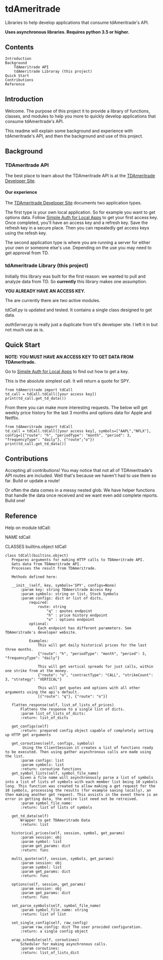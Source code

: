 # tdAmeritrade
Libraries to help develop applications that consume tdAmeritrade's API.

**Uses asynchronous libraries. Requires python 3.5 or higher.** 

## Contents
    Introduction
    Background
        TdAmeritrade API
        tdAmeritrade Libraray (this project)
    Quick Start
    Contributions
    Reference
         

## Introduction
Welcome. The purpose of this project it to provide a library of functions, classes, and modules to help you more to quickly develop applications that consume tdAmeritrade's API. 

This readme will explain some background and experience with tdAmeritrade's API, and then the background and use of this project.

## Background
### TDAmeritrade API
The best place to learn about the TDAmeritrade API is at the [TDAmeritrade Developer Site](https://developer.tdameritrade.com/). 

#### Our experience
The [TDAmeritrade Developer Site](https://developer.tdameritrade.com/) documents two application types. 

The first type is your own local application. So for example you want to get options data. Follow [Simple Auth for Local Apps](https://developer.tdameritrade.com/content/simple-auth-local-apps) to get your first access key. Once completed, you'll have an access key and a refresh key. Save the refresh key in a secure place. Then you can repeatedly get access keys using the refesh key.  

The second application type is where you are running a server for either your own or someone else's use. Depending on the use you may need to get approval from TD.

### tdAmeritrade Library (this project)
Initially this library was built for the first reason: we wanted to pull and analyze data from TD. So **currently** this library makes one assumption.

**YOU ALREADY HAVE AN ACCESS KEY.**

The are currently there are two active modules.

_tdCall.py_ is updated and tested. It contains a single class designed to get data.

_authServer.py_ is really just a duplicate from td's developer site. I left it in but not much use as is.  

## Quick Start
**NOTE: YOU MUST HAVE AN ACCESS KEY TO GET DATA FROM TDAmeritrade.**

Go to [Simple Auth for Local Apps](https://developer.tdameritrade.com/content/simple-auth-local-apps) to find out how to get a key.

This is the absolute simplest call. It will return a quote for SPY.
```
from tdAmeritrade import tdCall
td_call = tdCall.tdCall([your access key])
print(td_call.get_td_data())
```

From there you can make more interesting requests. The below will get weekly price history for the last 3 months and options data for Apple and Netflix.  
```
from tdAmeritrade import tdCall
td_call = tdCall.tdCall([your access key], symbols=["AAPL","NFLX"], config=[{"route": "h", "periodType": "month", "period": 3, "frequencyType": "daily"}, {"route";"o"})
print(td_call.get_td_data())
```


## Contributions
Accepting all contributions! You may notice that not all of TDAmeritrade's API routes are included. Well that's because we haven't had to use them so far. Build or update a route!

Or often the data comes in a messy nested glob. We have helper functions that handle the data once received and we want even add complete reports. Build one!

## Reference
Help on module tdCall:

NAME
    tdCall

CLASSES
    builtins.object
        tdCall

    class tdCall(builtins.object)
       Prepares arguments for making HTTP calls to TDAmeritrade API.
       Gets data from TDAmeritrade API.
       Processes the result from TDAmeritrade.
     
       Methods defined here:
     
       __init__(self, key, symbols='SPY', configs=None)
           :param key: string TDAmeritrade Access Key
           :param symbols: string or list, Stock Symbols
           :param configs: dict or list of dicts,
               required:
                   route: string
                       "q" : qoutes endpoint
                       "h" : price history endpoint
                       "o" : options endpoint
               optional:
                   Each endpoint has different parameters. See TDAmeritrade's developer website.
     
               Examples:
                   This will get daily historical prices for the last three months.
                   {"route": "h", "periodType": "month", "period": 3, "frequencyType": "daily"}
     
                   This will get vertical spreads for just calls, within one strike from at the money.
                   {"route": "o", "contractType": "CALL", "strikeCount": 3, "strategy": "VERTICAL"}
     
                   This will get quotes and options with all other arguments using the api's default.
                   [{"route": "q"}, {"route": "o"}]
     
       flatten_response(self, list_of_lists_of_prices)
           Flattens the response to a single list of dicts.
           :param list_of_lists_of_dicts:
           :return: list_of_dicts
     
       get_configs(self)
           :return: prepared config object capable of completely setting up HTTP get arguments
     
       get_coroutines(self, configs, symbols)
            Using the ClientSession it creates a list of functions ready to be executed. Then using gather asynchronous calls are made using the list.
           :param configs: list
           :param symbols: list
           :return: coroutine functions
       get_symbol_lists(self, symbol_file_name)
           Given a file name will asynchronously parse a list of symbols into a list of lists of symbols with each member list being 10 symbols long. This function was created to allow making a get request for the 10 symbols, processing the results (for example saving locally), an then making another get request. This assists in the event there is an error in getting data, the entire list need not be retreived.
           :param symbol_file_name:
           :return: list of lists of symbols
     
       get_td_data(self)
           Wrapper to get TDAmeritrade Data
           :return: list
     
       historical_prices(self, session, symbol, get_params)
           :param session: obj
           :param symbol: list
           :param get_params: dict
           :return: func
     
       multi_quote(self, session, symbols, get_params)
           :param session: obj
           :param symbol: list
           :param get_params: dict
           :return: func
     
       options(self, session, get_params)
           :param session: obj
           :param get_params: dict
           :return: func
     
       set_parse_symbols(self, symbol_file_name)
           :param symbol_file_name: string
           :return: list of list
     
       set_single_config(self, raw_config)
           :param raw_config: dict The user provided configuration.
           :return: a single config object
     
       wrap_schedule(self, coroutines)
           Scheduler for making asynchronous calls.
           :param coroutines:
           :return: list_of_lists_dict

